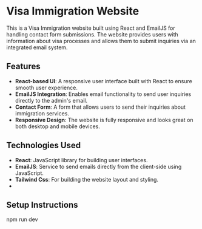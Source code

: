# Visa Immigration Website

This is a Visa Immigration website built using React and EmailJS for handling contact form submissions. The website provides users with information about visa processes and allows them to submit inquiries via an integrated email system.

## Features

- **React-based UI**: A responsive user interface built with React to ensure smooth user experience.
- **EmailJS Integration**: Enables email functionality to send user inquiries directly to the admin's email.
- **Contact Form**: A form that allows users to send their inquiries about immigration services.
- **Responsive Design**: The website is fully responsive and looks great on both desktop and mobile devices.

## Technologies Used

- **React**: JavaScript library for building user interfaces.
- **EmailJS**: Service to send emails directly from the client-side using JavaScript.
- **Tailwind Css**: For building the website layout and styling.
- 
## Setup Instructions
npm run dev
